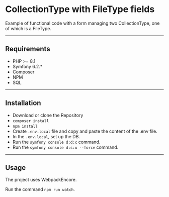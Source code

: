 # CollectionType with FileType fields

Example of functional code with a form managing two CollectionType, one of which is a FileType.

---
## Requirements

* PHP >= 8.1
* Symfony 6.2.*
* Composer
* NPM
* SQL

---
## Installation

* Download or clone the Repository
* ``composer install``
* ``npm install``
* Create ``.env.local`` file and copy and paste the content of the .env file.
* In the ``.env.local``, set up the DB.
* Run the ``symfony console d:d:c`` command.
* Run the ``symfony console d:s:u --force`` command.

---
## Usage

The project uses WebpackEncore.

Run the command ``npm run watch``.